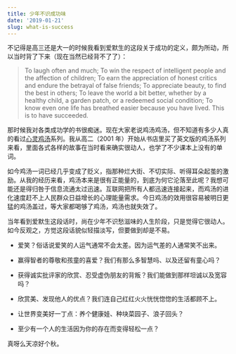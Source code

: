 ```yaml
---
title: 少年不识成功味
date: '2019-01-21'
slug: what-is-success
---
```


不记得是高三还是大一的时候我看到爱默生的这段关于成功的定义，颇为所动，所以当时背了下来（现在当然已经背不了了）：

> To laugh often and much; To win the respect of intelligent people and the affection of children; To earn the appreciation of honest critics and endure the betrayal of false friends; To appreciate beauty, to find the best in others; To leave the world a bit better, whether by a healthy child, a garden patch, or a redeemed social condition; To know even one life has breathed easier because you have lived. This is to have succeeded.

那时候我对各类成功学的书很痴迷。现在大家老说鸡汤鸡汤，但不知道有多少人真的看过[心灵鸡汤](https://zh.wikipedia.org/wiki/%E5%BF%83%E7%81%B5%E9%B8%A1%E6%B1%A4)系列。我从高二（2001 年）开始从书店里买了英文版的鸡汤系列来看，里面各式各样的故事在当时看来确实很动人，也学了不少课本上没有的单词。

如今鸡汤一词已经几乎变成了贬义，指那种烂大街、不切实际、听得耳朵起茧的激励。从我的经历来看，鸡汤本来是很有正能量的，到底为何它沦落至此呢？我想可能还是得归咎于信息流通太过迅速。互联网把所有人都迅速连接起来，而鸡汤的进化速度赶不上人民群众日益增长的心理能量需求。今日鸡汤的效用很容易被明日更猛的鸡汤盖过，等大家都喝够了鸡汤，鸡汤也就失效了。

当年看到爱默生这段话时，尚在少年不识愁滋味的人生阶段，只是觉得它很动人。如今反观之，方觉这段话貌似轻描淡写，但要做到却是不易。

- 爱笑？俗话说爱笑的人运气通常不会太差。因为运气差的人通常笑不出来。

- 赢得智者的尊敬和孩童的喜爱？我们有那么多智慧吗、以及还留有童心吗？

- 获得诚实批评家的欣赏、忍受虚伪朋友的背叛？我们能做到那样坦诚以及宽容吗？

- 欣赏美、发现他人的优点？我们连自己红红火火恍恍惚惚的生活都顾不上。

- 让世界变美好一丁点：养个健康娃、种块菜园子、浪子回头？

- 至少有一个人的生活因为你的存在而变得轻松一点？

真呀么天凉好个秋。
